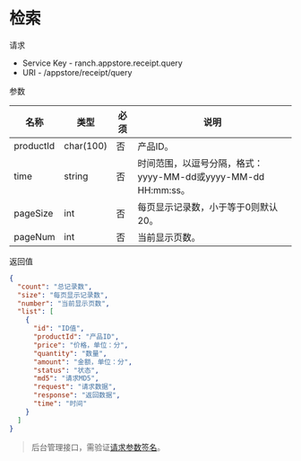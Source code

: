 # 检索

请求
- Service Key - ranch.appstore.receipt.query
- URI - /appstore/receipt/query

参数

|名称|类型|必须|说明|
|---|---|---|---|
|productId|char(100)|否|产品ID。|
|time|string|否|时间范围，以逗号分隔，格式：yyyy-MM-dd或yyyy-MM-dd HH:mm:ss。|
|pageSize|int|否|每页显示记录数，小于等于0则默认20。|
|pageNum|int|否|当前显示页数。|

返回值
```json
{
  "count": "总记录数",
  "size": "每页显示记录数",
  "number": "当前显示页数",
  "list": [
    {
      "id": "ID值",
      "productId": "产品ID",
      "price": "价格，单位：分",
      "quantity": "数量",
      "amount": "金额，单位：分",
      "status": "状态",
      "md5": "请求MD5",
      "request": "请求数据",
      "response": "返回数据",
      "time": "时间"
    }
  ]
}
```

> 后台管理接口，需验证[请求参数签名](https://github.com/heisedebaise/tephra/blob/master/tephra-ctrl/doc/sign.md)。
